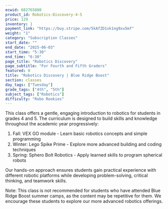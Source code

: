 ```yaml
---
ecwid: 682765880
product_id: Robotics-Discovery-4-5
price: 129
inventory: 1
payment_link: "https://buy.stripe.com/5kAfZD1xk1ng9xu5mf"
weight: "1"
category: "Subscription Classes"
start_date: ""
end_date: "2025-06-03"
start_time: "5:30"
end_time: "6:30"
page_title: "Robotics Discovery"
page_subtitle: "For Fourth and Fifth Graders"
featured: 0
title: "Robotics Discovery | Blue Ridge Boost"
section: classes
day_tags: ["Tuesday"]
grade_tags: ["4th", "5th"]
subject_tags: ["Robotics"]
difficulty: "Robo Rookies"
---
```

<p>This class offers a gentle, engaging introduction to robotics for students in grades 4 and 5. The curriculum is designed to build skills and knowledge throughout the academic year progressively:<br></p><ol><li>Fall: VEX GO module - Learn basic robotics concepts and simple programming</li><li>Winter: Lego Spike Prime - Explore more advanced building and coding techniques</li><li>Spring: Sphero Bolt Robotics - Apply learned skills to program spherical robots</li></ol><p>Our hands-on approach ensures students gain practical experience with different robotic platforms while developing problem-solving, critical thinking, and teamwork skills.</p><p>Note: This class is not recommended for students who have attended Blue Ridge Boost summer camps, as the content may be repetitive for them. We encourage these students to explore our more advanced robotics offerings.</p>

